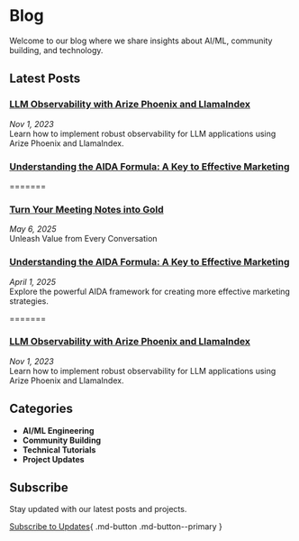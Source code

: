 # Blog

Welcome to our blog where we share insights about AI/ML, community building, and technology.

## Latest Posts

### [LLM Observability with Arize Phoenix and LlamaIndex](https://github.com/cmagganas/blog/blob/main/docs/blog/posts/llm-observability.md)

*Nov 1, 2023*  
Learn how to implement robust observability for LLM applications using Arize Phoenix and LlamaIndex.

### [Understanding the AIDA Formula: A Key to Effective Marketing](https://github.com/cmagganas/blog/blob/main/docs/blog/posts/example.md)
=======
### [Turn Your Meeting Notes into Gold](./posts/turn-your-meeting-notes-into-gold-with-notegold/)

*May 6, 2025*  
Unleash Value from Every Conversation

### [Understanding the AIDA Formula: A Key to Effective Marketing](./posts/example.md)

*April 1, 2025*  
Explore the powerful AIDA framework for creating more effective marketing strategies.

=======
### [LLM Observability with Arize Phoenix and LlamaIndex](./posts/llm-observability.md)

*Nov 1, 2023*  
Learn how to implement robust observability for LLM applications using Arize Phoenix and LlamaIndex.

## Categories

- **AI/ML Engineering**
- **Community Building**
- **Technical Tutorials**
- **Project Updates**

## Subscribe

Stay updated with our latest posts and projects.

[Subscribe to Updates](https://techgnosis-llc.kit.com/de93b63739){ .md-button .md-button--primary }
